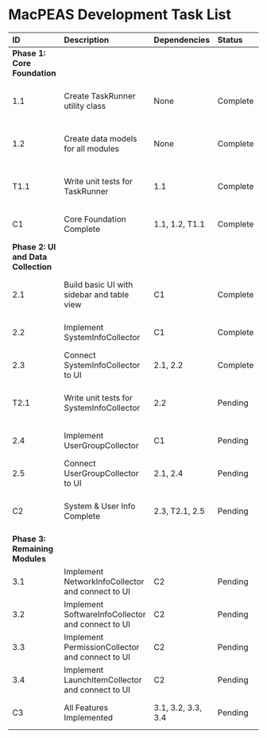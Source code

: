 # **MacPEAS Development Task List**

| ID | Description | Dependencies | Status | Priority | Estimation | Notes |
| :---- | :---- | :---- | :---- | :---- | :---- | :---- |
| **Phase 1: Core Foundation** |  |  |  |  |  |  |
| 1.1 | Create TaskRunner utility class | None | Complete | High | 2h | Central class for running shell commands. |
| 1.2 | Create data models for all modules | None | Complete | High | 3h | SystemInfo, User, Group, NetworkInfo, etc. |
| T1.1 | Write unit tests for TaskRunner | 1.1 | Complete | High | 1h | Test command execution and output parsing. |
| C1 | Core Foundation Complete | 1.1, 1.2, T1.1 | Complete |  |  | Base classes and utilities are ready. |
| **Phase 2: UI and Data Collection** |  |  |  |  |  |  |
| 2.1 | Build basic UI with sidebar and table view | C1 | Complete | High | 4h | Use NSOutlineView and NSTableView. |
| 2.2 | Implement SystemInfoCollector | C1 | Complete | High | 2h | Gather OS, kernel, and security info. |
| 2.3 | Connect SystemInfoCollector to UI | 2.1, 2.2 | Complete | High | 1h | Display system info in the table view. |
| T2.1 | Write unit tests for SystemInfoCollector | 2.2 | Pending | Medium | 1h | Mock TaskRunner to test parsing logic. |
| 2.4 | Implement UserGroupCollector | C1 | Pending | High | 3h | Gather all user and group data. |
| 2.5 | Connect UserGroupCollector to UI | 2.1, 2.4 | Pending | High | 1h | Display users and groups. |
| C2 | System & User Info Complete | 2.3, T2.1, 2.5 | Pending |  |  | First two modules are fully functional. |
| **Phase 3: Remaining Modules** |  |  |  |  |  |  |
| 3.1 | Implement NetworkInfoCollector and connect to UI | C2 | Pending | High | 4h |  |
| 3.2 | Implement SoftwareInfoCollector and connect to UI | C2 | Pending | High | 4h |  |
| 3.3 | Implement PermissionCollector and connect to UI | C2 | Pending | High | 4h | SUID, SGID, writable files. |
| 3.4 | Implement LaunchItemCollector and connect to UI | C2 | Pending | High | 4h | LaunchAgents & Daemons. |
| C3 | All Features Implemented | 3.1, 3.2, 3.3, 3.4 | Pending |  |  | Application is feature-complete. |

